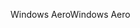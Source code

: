<span data-ttu-id="da378-101">Windows Aero</span><span class="sxs-lookup"><span data-stu-id="da378-101">Windows Aero</span></span>